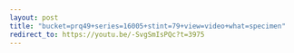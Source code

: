 ```yaml
---
layout: post
title: "bucket=prq49+series=16005+stint=79+view=video+what=specimen"
redirect_to: https://youtu.be/-SvgSmIsPQc?t=3975
---
```

